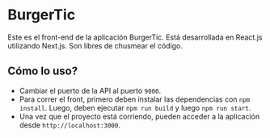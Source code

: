 # BurgerTic

Este es el front-end de la aplicación BurgerTic. Está desarrollada en React.js utilizando Next.js. Son libres de chusmear el código.

## Cómo lo uso?

- Cambiar el puerto de la API al puerto `9000`.
- Para correr el front, primero deben instalar las dependencias con `npm install`. Luego, deben ejecutar `npm run build` y luego `npm run start`.
- Una vez que el proyecto está corriendo, pueden acceder a la aplicación desde `http://localhost:3000`.
